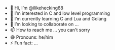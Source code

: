 - 👋 Hi, I’m @ilikehecking68
- 👀 I’m interested in C and low level programming
- 🌱 I’m currently learning C and Lua and Golang
- 💞️ I’m looking to collaborate on ...
- 📫 How to reach me ... you can't sorry
- 😄 Pronouns: he/him
- ⚡ Fun fact: ...

<!---
ilikehecking68/ilikehecking68 is a ✨ special ✨ repository because its `README.md` (this file) appears on your GitHub profile.
You can click the Preview link to take a look at your changes.
--->
